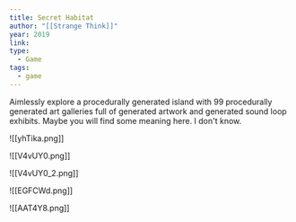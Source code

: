 ```yaml
---
title: Secret Habitat
author: "[[Strange Think]]"
year: 2019
link: 
type:
  - Game
tags:
  - game
---
```


Aimlessly explore a procedurally generated island with 99 procedurally generated art galleries full of generated artwork and generated sound loop exhibits. Maybe you will find some meaning here. I don't know.

![[yhTika.png]]

![[V4vUY0.png]]

![[V4vUY0_2.png]]

![[EGFCWd.png]]

![[AAT4Y8.png]]